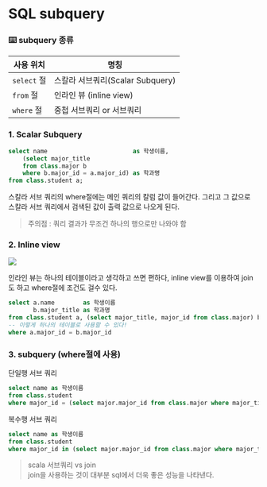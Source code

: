 # SQL subquery

### ⌨️ subquery 종류

|사용 위치|명칭|
|-|-|
`select` 절|스칼라 서브쿼리(Scalar Subquery)
`from` 절|인라인 뷰 (inline view)
`where` 절|중첩 서브쿼리 or 서브쿼리

### 1. Scalar Subquery

```sql
select name                        as 학생이름, 
    (select major_title 
    from class.major b 
    where b.major_id = a.major_id) as 학과명 
from class.student a;
```

스칼라 서브 쿼리의 where절에는 메인 쿼리의 칼럼 값이 들어간다. 그리고 그 값으로 스칼라 서브 쿼리에서 검색된 값이 출력 값으로 나오게 된다. 

> 주의점 : 쿼리 결과가 무조건 하나의 행으로만 나와야 함

### 2. Inline view

![](https://img1.daumcdn.net/thumb/R1280x0/?scode=mtistory2&fname=https%3A%2F%2Fblog.kakaocdn.net%2Fdn%2FnyHvQ%2FbtqD5Jr9t8i%2FhmTueWjXrAZSwRlSBKKzB0%2Fimg.png)

인라인 뷰는 하나의 테이블이라고 생각하고 쓰면 편하다, inline view를 이용하여 join도 하고 where절에 조건도 걸수 있다.

```sql
select a.name        as 학생이름
       b.major_title as 학과명
from class.student a, (select major_title, major_id from class.major) b
-- 이렇게 하나의 테이블로 사용할 수 있다!
where a.major_id = b.major_id
```

### 3. subquery (where절에 사용)

단일행 서브 쿼리
```sql
select name as 학생이름
from class.student
where major_id = (select major.major_id from class.major where major_title = '컴퓨터공학과');
```

복수행 서브 쿼리
```sql
select name as 학생이름
from class.student
where major_id in (select major.major_id from class.major where major_title in ('컴퓨터공학과', '국문학과'))
```

> scala 서브쿼리 vs join  
> join을 사용하는 것이 대부분 sql에서 더욱 좋은 성능을 나타낸다.



